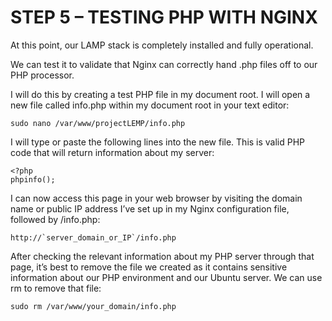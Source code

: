 # STEP 5 – TESTING PHP WITH NGINX

At this point, our LAMP stack is completely installed and fully operational.

We can test it to validate that Nginx can correctly hand .php files off to our PHP processor.

I will do this by creating a test PHP file in my document root. I will open a new file called info.php within my document root in your text editor:

```
sudo nano /var/www/projectLEMP/info.php
```
I will type or paste the following lines into the new file. This is valid PHP code that will return information about my server:
```
<?php
phpinfo();
```
I can now access this page in your web browser by visiting the domain name or public IP address I’ve set up in my Nginx configuration file, followed by /info.php:
```
http://`server_domain_or_IP`/info.php
```
After checking the relevant information about my PHP server through that page, it’s best to remove the file we created as it contains sensitive information about our PHP environment and our Ubuntu server. We can use rm to remove that file:
```
sudo rm /var/www/your_domain/info.php
```
